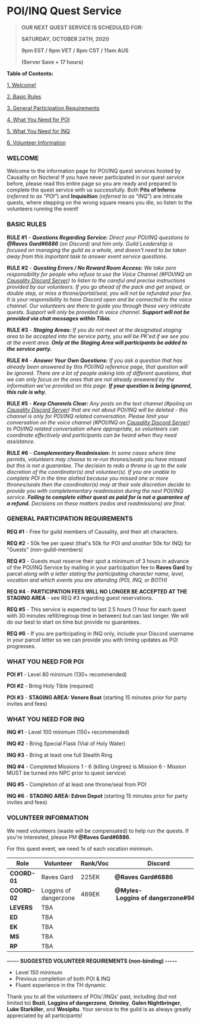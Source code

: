 # POI/INQ Quest Service

> **OUR NEXT QUEST SERVICE IS SCHEDULED FOR:**
>
> **SATURDAY, OCTOBER 24TH, 2020**
>
> **9pm EST / 9pm VET / 8pm CST / 11am AUS**
>
> **(Server Save + 17 hours)**

**Table of Contents:**

[1. Welcome!](#welcome)

[2. Basic Rules](#basic-rules)

[3. General Participation Requirements](#general-participation-requirements)

[4. What You Need for POI](#what-you-need-for-poi)

[5. What You Need for INQ](#what-you-need-for-inq)

[6. Volunteer Information](#volunteer-information)

### WELCOME

Welcome to the information page for POI/INQ quest services hosted by Causality on Noctera! If you have never participated in our quest service before, please read this entire page so you are ready and prepared to complete the quest service with us successfully. Both **Pits&nbsp;of&nbsp;Inferno** (_referred to as "POI"_) and **Inquisition** (_referred to as "INQ"_) are intricate quests, where stepping on the wrong square means you die, so listen to the volunteers running the event!

### BASIC RULES

**RULE #1** - _**Questions Regarding Service:** Direct your POI/INQ questions to **@Raves&nbsp;Gard#6886** (on Discord) and him only. Guild Leadership is focused on managing the guild as a whole, and doesn't need to be taken away from this important task to answer event service questions._

**RULE #2** - _**Questing Errors / No Reward Room Access:** We take zero responsibility for people who refuse to use the Voice Channel (#POI/INQ on [Causality&nbsp;Discord&nbsp;Server](https://discord.gg/zbUvG4k)) to listen to the careful and precise instructions provided by our volunteers. If you go ahead of the pack and get sniped, or double step, or miss a throne/portal/seal, you will not be refunded your fee. It is your responsibility to have Discord open and be connected to the voice channel. Our volunteers are there to guide you through these very intricate quests. Support will only be provided in voice channel. **Support will not be provided via chat messages within Tibia.**_

**RULE #3** - _**Staging Areas:** If you do not meet at the designated staging area to be accepted into the service party, you will be PK'ed if we see you at the event area. **Only at the Staging Area will participants be added to the service party.**_

**RULE #4** - _**Answer Your Own Questions:** If you ask a question that has already been answered by this POI/INQ reference page, that question will be ignored. There are a lot of people asking lots of different questions, that we can only focus on the ones that are not already answered by the information we've provided on this page. **If your question is being ignored, this rule is why.**_

**RULE #5** - _**Keep Channels Clear:** Any posts on the text channel (#poiinq on [Causality&nbsp;Discord&nbsp;Server](https://discord.gg/zbUvG4k)) that are not about POI/INQ will be deleted - this channel is only for POI/INQ related conversation. Please limit your conversation on the voice channel (#POI/INQ on [Causality&nbsp;Discord&nbsp;Server](https://discord.gg/zbUvG4k)) to POI/INQ related conversation where appropriate, so volunteers can coordinate effectively and participants can be heard when they need assistance._

**RULE #6** - _**Complementary Readmission:** In some cases where time permits, volunteers may choose to re-run thrones/seals you have missed but this is not a guarantee. The decision to redo a throne is up to the sole discretion of the coordinator(s) and volunteer(s). If you are unable to complete POI in the time alotted because you missed one or more thrones/seals then the coordinator(s) may at their sole discretion decide to provide you with completementary readmission during the next POI/INQ service. **Failing to complete either quest as paid for is not a guarantee of a refund.** Decisions on these matters (redos and readmissions) are final._

### GENERAL PARTICIPATION REQUIREMENTS

**REQ #1** - Free for guild members of Causality, and their alt characters.

**REQ #2** - 50k fee per quest (that's 50k for POI _and another_ 50k for INQ) for "Guests" (non-guild-members)

**REQ #3** - Guests must reserve their spot a minimum of 3 hours in advance of the POI/INQ Service by mailing in your participation fee to **Raves&nbsp;Gard** by parcel _along with a letter stating the participating character name, level, vocation and which events you are attending (POI, INQ, or BOTH)_

**REQ #4** - **PARTICIPATION FEES WILL NO LONGER BE ACCEPTED AT THE STAGING AREA** - see REQ #3 regarding guest reservations.

**REQ #5** - This service is expected to last 2.5 hours (1 hour for each quest with 30 minutes refill/regroup time in between) but can last longer. We will do our best to start on time but provide no guarantees.

**REQ #6** - If you are participating in INQ only, include your Discord username in your parcel letter so we can provide you with timing updates as POI progresses.

### WHAT YOU NEED FOR POI

**POI #1** - Level 80 minimum (130+ recommended)

**POI #2** - Bring Holy Tible (required)

**POI #3** - **STAGING AREA: Venore Boat** (starting 15 minutes prior for party invites and fees)

### WHAT YOU NEED FOR INQ

**INQ #1** - Level 100 minimum (150+ recommended)

**INQ #2** - Bring Special Flask (Vial of Holy Water)

**INQ #3** - Bring at least one full Stealth Ring

**INQ #4** - Completed Missions 1 - 6 (killing Ungreez is Mission 6 - Mission MUST be turned into NPC prior to quest service)

**INQ #5** - Completion of at least one throne/seal from POI

**INQ #6** - **STAGING AREA: Edron Depot** (starting 15 minutes prior for party invites and fees)

### VOLUNTEER INFORMATION

We need volunteers (waste will be compensated) to help run the quests. If you're interested, please PM **@Raves&nbsp;Gard#6886**.

For this quest event, we need 1x of each vocation minimum.

| Role | Volunteer | Rank/Voc | Discord |
| ---- | --------- | -------- | ------- |
| **COORD-01** | Raves Gard | 225EK | **@Raves&nbsp;Gard#6886** |
| **COORD-02** | Loggins of dangerzone | 469EK | **@Myles-&nbsp;Loggins&nbsp;of&nbsp;dangerzone#9470** |
| **LEVERS** | TBA | | |
| **ED** | TBA | | |
| **EK** | TBA | | |
| **MS** | TBA | | |
| **RP** | TBA | | |

**----- SUGGESTED VOLUNTEER REQUIREMENTS (non-binding) -----**
+ Level 150 minimum
+ Previous completion of both POI & INQ
+ Fluent experience in the TH dynamic

Thank you to all the volunteers of POIs'/INQs' past, including (but not limited to) **Bozii**, **Loggins of dangerzone**, **Grimley**, **Galen Nightbringer**, **Luke Starkiller**, and **Wesipitu**. Your service to the guild is as always greatly appreciated by all participants!
